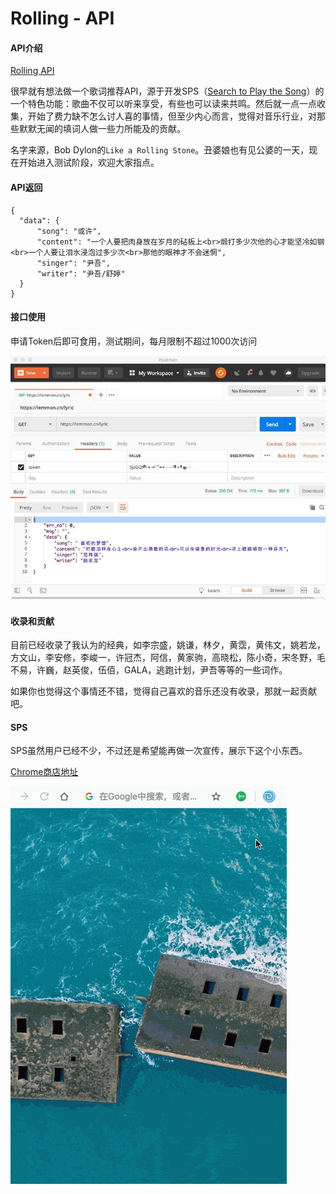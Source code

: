 # Rolling - API

#### API介绍

[Rolling API](https://lemmon.cn)

很早就有想法做一个歌词推荐API，源于开发SPS（[Search to Play the Song](https://chrome.google.com/webstore/detail/search-to-play-the-song/anfmgjkkbagjfdejhbjdiapgkbhpigpm?hl=zh-CN)）的一个特色功能：歌曲不仅可以听来享受，有些也可以读来共鸣。然后就一点一点收集，开始了费力缺不怎么讨人喜的事情，但至少内心而言，觉得对音乐行业，对那些默默无闻的填词人做一些力所能及的贡献。

名字来源，Bob Dylon的`Like a Rolling Stone`。丑婆娘也有见公婆的一天，现在开始进入测试阶段，欢迎大家指点。

#### API返回

```
{
  "data": {
      "song": "或许",
      "content": "一个人要把肉身放在岁月的砧板上<br>煅打多少次他的心才能坚冷如钢<br>一个人要让泪水浸泡过多少次<br>那他的眼神才不会迷惘",
      "singer": "尹吾",
      "writer": "尹吾/舒婷"
  }
}
```

#### 接口使用

申请Token后即可食用，测试期间，每月限制不超过1000次访问

![lyric.jpg](./lyric.jpg)

#### 收录和贡献

目前已经收录了我认为的经典，如李宗盛，姚谦，林夕，黄霑，黄伟文，姚若龙，方文山，李安修，李峻一，许冠杰，阿信，黄家驹，高晓松，陈小奇，宋冬野，毛不易，许巍，赵英俊，伍佰，GALA，逃跑计划，尹吾等等的一些词作。

如果你也觉得这个事情还不错，觉得自己喜欢的音乐还没有收录，那就一起贡献吧。

#### SPS

SPS虽然用户已经不少，不过还是希望能再做一次宣传，展示下这个小东西。

[Chrome商店地址](https://chrome.google.com/webstore/detail/search-to-play-the-song/anfmgjkkbagjfdejhbjdiapgkbhpigpm?hl=zh-CN)

![SPS动图](./sps.gif)

